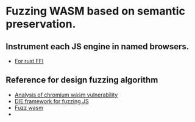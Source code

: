 # Fuzzing WASM based on semantic preservation.

## Instrument each JS engine in named browsers.

  - [For rust FFI](https://github.com/UsQuake/JSinRust/blob/main/embed_inst_js.md)
    
## Reference for design fuzzing algorithm

  - [Analysis of chromium wasm vulnerability](https://kiss.kstudy.com/Detail/Ar?key=3921110)
  - [DIE framework for fuzzing JS](https://taesoo.kim/pubs/2020/park:die.pdf)
  - [Fuzz wasm](https://i.blackhat.com/USA-22/Wednesday/US-22-Ventuzelo-A-Journey-Into-Fuzzing-WebAssembly-Virtual-Machines.pdf)
  - []()

